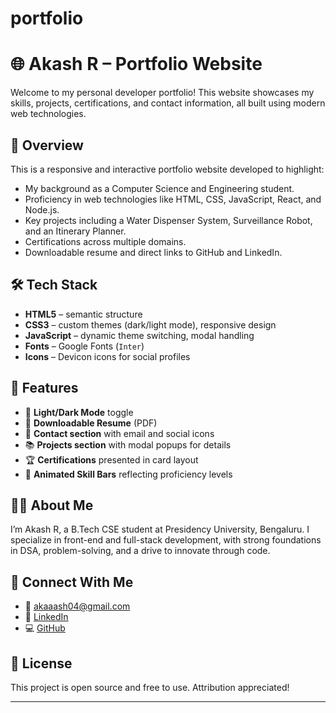 # portfolio
# 🌐 Akash R – Portfolio Website

Welcome to my personal developer portfolio! This website showcases my skills, projects, certifications, and contact information, all built using modern web technologies.

## 🔎 Overview

This is a responsive and interactive portfolio website developed to highlight:
- My background as a Computer Science and Engineering student.
- Proficiency in web technologies like HTML, CSS, JavaScript, React, and Node.js.
- Key projects including a Water Dispenser System, Surveillance Robot, and an Itinerary Planner.
- Certifications across multiple domains.
- Downloadable resume and direct links to GitHub and LinkedIn.

## 🛠️ Tech Stack

- **HTML5** – semantic structure
- **CSS3** – custom themes (dark/light mode), responsive design
- **JavaScript** – dynamic theme switching, modal handling
- **Fonts** – Google Fonts (`Inter`)
- **Icons** – Devicon icons for social profiles

## 🚀 Features

- 🔁 **Light/Dark Mode** toggle
- 📄 **Downloadable Resume** (PDF)
- 💬 **Contact section** with email and social icons
- 📚 **Projects section** with modal popups for details
- 🏆 **Certifications** presented in card layout
- 🎯 **Animated Skill Bars** reflecting proficiency levels




## 👨‍💻 About Me

I’m Akash R, a B.Tech CSE student at Presidency University, Bengaluru. I specialize in front-end and full-stack development, with strong foundations in DSA, problem-solving, and a drive to innovate through code.

## 🔗 Connect With Me

- 📧 [akaaash04@gmail.com](mailto:akaaash04@gmail.com)
- 💼 [LinkedIn](https://www.linkedin.com/in/akaaash04)
- 💻 [GitHub](https://github.com/akaaash04)

## 📜 License

This project is open source and free to use. Attribution appreciated!

---
